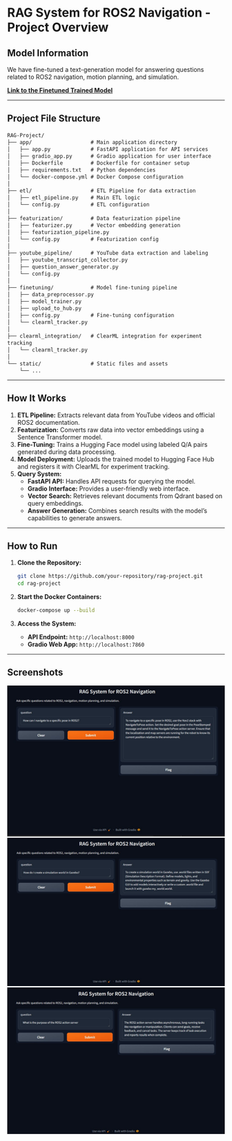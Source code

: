 # RAG System for ROS2 Navigation - Project Overview

## Model Information

We have fine-tuned a text-generation model for answering questions related to ROS2 navigation, motion planning, and simulation.

**[Link to the Finetuned Trained Model](https://huggingface.co/ChaosKingNV/finetuned-ros2-model)**

---

## Project File Structure

```
RAG-Project/
├── app/                   # Main application directory
│   ├── app.py             # FastAPI application for API services
│   ├── gradio_app.py      # Gradio application for user interface
│   ├── Dockerfile         # Dockerfile for container setup
│   ├── requirements.txt   # Python dependencies
│   └── docker-compose.yml # Docker Compose configuration
│
├── etl/                   # ETL Pipeline for data extraction
│   ├── etl_pipeline.py    # Main ETL logic
│   └── config.py          # ETL configuration
│
├── featurization/         # Data featurization pipeline
│   ├── featurizer.py      # Vector embedding generation
│   ├── featurization_pipeline.py
│   └── config.py          # Featurization config
│
├── youtube_pipeline/      # YouTube data extraction and labeling
│   ├── youtube_transcript_collector.py
│   ├── question_answer_generator.py
│   └── config.py
│
├── finetuning/            # Model fine-tuning pipeline
│   ├── data_preprocessor.py
│   ├── model_trainer.py
│   ├── upload_to_hub.py
│   ├── config.py          # Fine-tuning configuration
│   └── clearml_tracker.py
│
├── clearml_integration/   # ClearML integration for experiment tracking
│   └── clearml_tracker.py
│
└── static/                # Static files and assets
    └── ...
```

---

## How It Works

1. **ETL Pipeline:** Extracts relevant data from YouTube videos and official ROS2 documentation.
2. **Featurization:** Converts raw data into vector embeddings using a Sentence Transformer model.
3. **Fine-Tuning:** Trains a Hugging Face model using labeled Q/A pairs generated during data processing.
4. **Model Deployment:** Uploads the trained model to Hugging Face Hub and registers it with ClearML for experiment tracking.
5. **Query System:**
   - **FastAPI API:** Handles API requests for querying the model.
   - **Gradio Interface:** Provides a user-friendly web interface.
   - **Vector Search:** Retrieves relevant documents from Qdrant based on query embeddings.
   - **Answer Generation:** Combines search results with the model’s capabilities to generate answers.

---

## How to Run

1. **Clone the Repository:**
   ```bash
   git clone https://github.com/your-repository/rag-project.git
   cd rag-project
   ```

2. **Start the Docker Containers:**
   ```bash
   docker-compose up --build
   ```

3. **Access the System:**
   - **API Endpoint:** `http://localhost:8000`
   - **Gradio Web App:** `http://localhost:7860`

---
## Screenshots

![SS1](SS/SS1.jpg)
![SS2](SS/SS2.jpg)
![SS3](SS/SS3.jpg)
